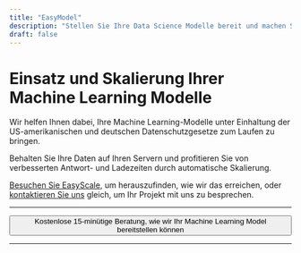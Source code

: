 ```yaml
---
title: "EasyModel"
description: "Stellen Sie Ihre Data Science Modelle bereit und machen Sie sie schneller"
draft: false
---
```




<!-- <center>
    <video controls width="60%" poster="videos/EasyScale/EasyScale-thumbnail.png">
        <source src="videos/EasyScale/EasyScale.webm"
                type="video/webm">
        <source src="videos/EasyScale/EasyScale.mp4"
                type="video/mp4">
        Use a newer browser to see this video.
    </video>
</center> -->

# Einsatz und Skalierung Ihrer Machine Learning Modelle

Wir helfen Ihnen dabei, Ihre Machine Learning-Modelle unter Einhaltung der US-amerikanischen und deutschen Datenschutzgesetze zum Laufen zu bringen. 

Behalten Sie Ihre Daten auf Ihren Servern und profitieren Sie von verbesserten Antwort- und Ladezeiten durch automatische Skalierung. 

[Besuchen Sie EasyScale](/de/easyservices/easyscale/), um herauszufinden, wie wir das erreichen, oder [kontaktieren Sie uns](/contact) gleich, um Ihr Projekt mit uns zu besprechen.

<hr>
<center>
    <a href="/contact" target="_blank"><button type="link" class="input-group-text btn btn-primary rounded">Kostenlose 15-minütige Beratung, wie wir Ihr Machine Learning Model bereitstellen können</button></a>
</center>
<hr>